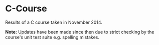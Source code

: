 C-Course
===============

Results of a C course taken in November 2014.

**Note:** Updates have been made since then due to strict checking by the course's unit test suite e.g. spelling mistakes.